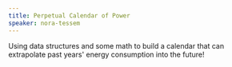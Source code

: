 ```yaml
---
title: Perpetual Calendar of Power
speaker: nora-tessem
---
```


Using data structures and some math to build a calendar that can extrapolate past years' energy consumption into the future!
